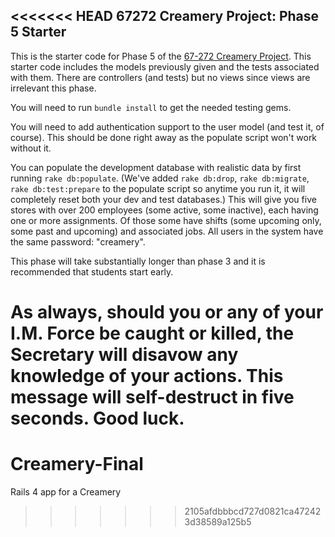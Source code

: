 <<<<<<< HEAD
67272 Creamery Project: Phase 5 Starter
---

This is the starter code for Phase 5 of the [67-272 Creamery Project](http://67272.cmuis.net/projects).  This starter code includes the models previously given and the tests associated with them.  There are controllers (and tests) but no views since views are irrelevant this phase.

You will need to run `bundle install` to get the needed testing gems.  

You will need to add authentication support to the user model (and test it, of course).  This should be done right away as the populate script won't work without it.

You can populate the development database with realistic data by first running `rake db:populate`.  (We've added `rake db:drop`, `rake db:migrate`, `rake db:test:prepare` to the populate script so anytime you run it, it will completely reset both your dev and test databases.) This will give you five stores with over 200 employees (some active, some inactive), each having one or more assignments.  Of those some have shifts (some upcoming only, some past and upcoming) and associated jobs.  All users in the system have the same password: "creamery".

This phase will take substantially longer than phase 3 and it is recommended that students start early.  

As always, should you or any of your I.M. Force be caught or killed, the Secretary will disavow any knowledge of your actions.  This message will self-destruct in five seconds. Good luck.
=======
# Creamery-Final
Rails 4 app for a Creamery
>>>>>>> 2105afdbbbcd727d0821ca472423d38589a125b5
